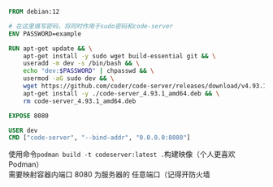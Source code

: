 ```Dockerfile
FROM debian:12

# 在这里填写密码，将同时作用于sudo密码和code-server
ENV PASSWORD=example

RUN apt-get update && \
    apt-get install -y sudo wget build-essential git && \
    useradd -m dev -s /bin/bash && \
    echo "dev:$PASSWORD" | chpasswd && \
    usermod -aG sudo dev && \
    wget https://github.com/coder/code-server/releases/download/v4.93.1/code-server_4.93.1_amd64.deb && \
    apt-get install -y ./code-server_4.93.1_amd64.deb && \
    rm code-server_4.93.1_amd64.deb

EXPOSE 8080

USER dev
CMD ["code-server", "--bind-addr", "0.0.0.0:8080"]
```
使用命令`podman build -t codeserver:latest .`构建映像（个人更喜欢Podman）  
需要映射容器内端口 8080 为服务器的 任意端口（记得开防火墙  